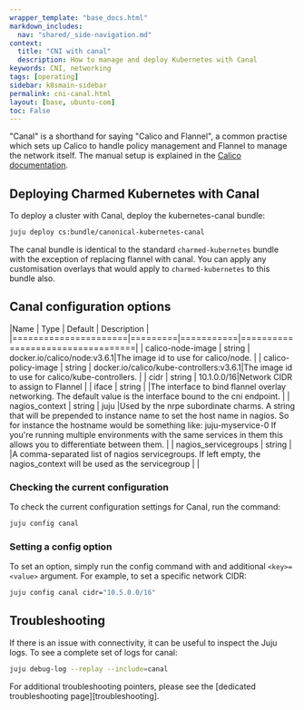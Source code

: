 ```yaml
---
wrapper_template: "base_docs.html"
markdown_includes:
  nav: "shared/_side-navigation.md"
context:
  title: "CNI with canal"
  description: How to manage and deploy Kubernetes with Canal
keywords: CNI, networking
tags: [operating]
sidebar: k8smain-sidebar
permalink: cni-canal.html
layout: [base, ubuntu-com]
toc: False
---
```


"Canal" is a shorthand for saying "Calico and Flannel", a common practise which sets up Calico to handle policy management and Flannel to manage the network itself. The manual setup is explained in the [Calico documentation][canal].  


## Deploying Charmed Kubernetes with Canal

To deploy a cluster with Canal, deploy the kubernetes-canal bundle:

```bash
juju deploy cs:bundle/canonical-kubernetes-canal
```

The canal bundle is identical to the standard `charmed-kubernetes` bundle with the
exception of replacing flannel with canal. You can apply any customisation overlays
that would apply to `charmed-kubernetes` to this bundle also.

## Canal configuration options

|Name                  | Type    | Default   | Description                      |
|======================|=========|===========|==================================|
| calico-node-image    | string  | docker.io/calico/node:v3.6.1|The image id to use for calico/node. |
| calico-policy-image  | string  | docker.io/calico/kube-controllers:v3.6.1|The image id to use for calico/kube-controllers. |
| cidr                 | string  | 10.1.0.0/16|Network CIDR to assign to Flannel |
| iface                | string  |           |The interface to bind flannel overlay networking. The default value is the interface bound to the cni endpoint. |
| nagios_context       | string  | juju      |Used by the nrpe subordinate charms. A string that will be prepended to instance name to set the host name in nagios. So for instance the hostname would be something like:     juju-myservice-0 If you're running multiple environments with the same services in them this allows you to differentiate between them. |
| nagios_servicegroups | string  |           |A comma-separated list of nagios servicegroups. If left empty, the nagios_context will be used as the servicegroup |
                                |

### Checking the current configuration

To check the current configuration settings for Canal, run the command:

```bash
juju config canal
```

### Setting a config option

To set an option, simply run the config command with and additional `<key>=<value>` argument. For example, to set a specific network CIDR:

```bash
juju config canal cidr="10.5.0.0/16"
```

## Troubleshooting

If there is an issue with connectivity, it can be useful to inspect the Juju logs. To
see a complete set of logs for canal:

```bash
juju debug-log --replay --include=canal
```

For additional troubleshooting pointers, please see the [dedicated troubleshooting page][troubleshooting].

<!-- LINKS -->

[canal]: https://docs.projectcalico.org/v3.7/getting-started/kubernetes/installation/flannel
